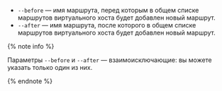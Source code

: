 * `--before` — имя маршрута, перед которым в общем списке маршрутов виртуального хоста будет добавлен новый маршрут.
* `--after` — имя маршрута, после которого в общем списке маршрутов виртуального хоста будет добавлен новый маршрут.

{% note info %}

Параметры `--before` и `--after` — взаимоисключающие: вы можете указать только один из них.

{% endnote %}